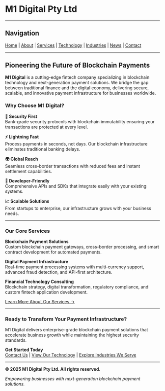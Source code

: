 # M1 Digital Pty Ltd

---

## Navigation
[Home](index.md) | [About](about.md) | [Services](services.md) | [Technology](technology.md) | [Industries](industries.md) | [News](news.md) | [Contact](contact.md)

---

## Pioneering the Future of Blockchain Payments

**M1 Digital** is a cutting-edge fintech company specializing in blockchain technology and next-generation payment solutions. We bridge the gap between traditional finance and the digital economy, delivering secure, scalable, and innovative payment infrastructure for businesses worldwide.

### Why Choose M1 Digital?

**🔐 Security First**  
Bank-grade security protocols with blockchain immutability ensuring your transactions are protected at every level.

**⚡ Lightning Fast**  
Process payments in seconds, not days. Our blockchain infrastructure eliminates traditional banking delays.

**🌍 Global Reach**  
Seamless cross-border transactions with reduced fees and instant settlement capabilities.

**🔧 Developer-Friendly**  
Comprehensive APIs and SDKs that integrate easily with your existing systems.

**📈 Scalable Solutions**  
From startups to enterprise, our infrastructure grows with your business needs.

---

### Our Core Services

**Blockchain Payment Solutions**  
Custom blockchain payment gateways, cross-border processing, and smart contract development for automated payments.

**Digital Payment Infrastructure**  
Real-time payment processing systems with multi-currency support, advanced fraud detection, and API-first architecture.

**Financial Technology Consulting**  
Blockchain strategy, digital transformation, regulatory compliance, and custom fintech application development.

[Learn More About Our Services →](services.md)

---

### Ready to Transform Your Payment Infrastructure?

M1 Digital delivers enterprise-grade blockchain payment solutions that accelerate business growth while maintaining the highest security standards.

**Get Started Today**  
[Contact Us](contact.md) | [View Our Technology](technology.md) | [Explore Industries We Serve](industries.md)

---

**© 2025 M1 Digital Pty Ltd. All rights reserved.**

*Empowering businesses with next-generation blockchain payment solutions.*